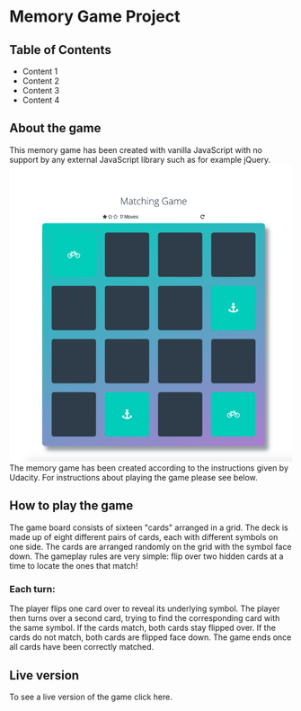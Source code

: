 # Memory Game Project

## Table of Contents

* Content 1
* Content 2
* Content 3
* Content 4


## About the game

This memory game has been created with vanilla JavaScript with no support by any external JavaScript library such as for example jQuery.
![memory game](https://github.com/superd0ll/memory-game/blob/master/img/memory-game.png)
The memory game has been created according to the instructions given by Udacity.
For instructions about playing the game please see below.

## How to play the game
The game board consists of sixteen "cards" arranged in a grid. The deck is made up of eight different pairs of cards, each with different symbols on one side. The cards are arranged randomly on the grid with the symbol face down. The gameplay rules are very simple: flip over two hidden cards at a time to locate the ones that match!

### Each turn:

The player flips one card over to reveal its underlying symbol.
The player then turns over a second card, trying to find the corresponding card with the same symbol.
If the cards match, both cards stay flipped over.
If the cards do not match, both cards are flipped face down.
The game ends once all cards have been correctly matched.

## Live version

To see a live version of the game click here.

